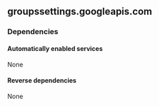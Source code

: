 ## groupssettings.googleapis.com

### Dependencies

#### Automatically enabled services

None

#### Reverse dependencies

None
